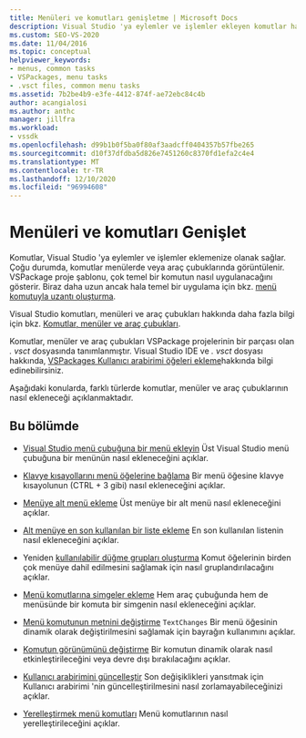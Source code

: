 ```yaml
---
title: Menüleri ve komutları genişletme | Microsoft Docs
description: Visual Studio 'ya eylemler ve işlemler ekleyen komutlar hakkında bilgi edinin. VSPackage proje şablonu, çok temel bir komutun nasıl uygulanacağını gösterir.
ms.custom: SEO-VS-2020
ms.date: 11/04/2016
ms.topic: conceptual
helpviewer_keywords:
- menus, common tasks
- VSPackages, menu tasks
- .vsct files, common menu tasks
ms.assetid: 7b2be4b9-e3fe-4412-874f-ae72ebc84c4b
author: acangialosi
ms.author: anthc
manager: jillfra
ms.workload:
- vssdk
ms.openlocfilehash: d99b1b0f5ba0f80af3aadcff0404357b57fbe265
ms.sourcegitcommit: d10f37dfdba5d826e7451260c8370fd1efa2c4e4
ms.translationtype: MT
ms.contentlocale: tr-TR
ms.lasthandoff: 12/10/2020
ms.locfileid: "96994608"
---
```

# <a name="extend-menus-and-commands"></a>Menüleri ve komutları Genişlet
Komutlar, Visual Studio 'ya eylemler ve işlemler eklemenize olanak sağlar. Çoğu durumda, komutlar menülerde veya araç çubuklarında görüntülenir. VSPackage proje şablonu, çok temel bir komutun nasıl uygulanacağını gösterir. Biraz daha uzun ancak hala temel bir uygulama için bkz. [menü komutuyla uzantı oluşturma](../extensibility/creating-an-extension-with-a-menu-command.md).

 Visual Studio komutları, menüleri ve araç çubukları hakkında daha fazla bilgi için bkz. [Komutlar, menüler ve araç çubukları](../extensibility/internals/commands-menus-and-toolbars.md).

 Komutlar, menüler ve araç çubukları VSPackage projelerinin bir parçası olan *. vsct* dosyasında tanımlanmıştır. Visual Studio IDE ve *. vsct* dosyası hakkında, [VSPackages Kullanıcı arabirimi öğeleri ekleme](../extensibility/internals/how-vspackages-add-user-interface-elements.md)hakkında bilgi edinebilirsiniz.

 Aşağıdaki konularda, farklı türlerde komutlar, menüler ve araç çubuklarının nasıl ekleneceği açıklanmaktadır.

## <a name="in-this-section"></a>Bu bölümde
- [Visual Studio menü çubuğuna bir menü ekleyin](../extensibility/adding-a-menu-to-the-visual-studio-menu-bar.md) Üst Visual Studio menü çubuğuna bir menünün nasıl ekleneceğini açıklar.

- [Klavye kısayollarını menü öğelerine bağlama](../extensibility/binding-keyboard-shortcuts-to-menu-items.md) Bir menü öğesine klavye kısayolunun (CTRL + 3 gibi) nasıl ekleneceğini açıklar.

- [Menüye alt menü ekleme](../extensibility/adding-a-submenu-to-a-menu.md) Üst menüye bir alt menü nasıl ekleneceğini açıklar.

- [Alt menüye en son kullanılan bir liste ekleme](../extensibility/adding-a-most-recently-used-list-to-a-submenu.md) En son kullanılan listenin nasıl ekleneceğini açıklar.

- Yeniden [kullanılabilir düğme grupları oluşturma](../extensibility/creating-reusable-groups-of-buttons.md) Komut öğelerinin birden çok menüye dahil edilmesini sağlamak için nasıl gruplandırılacağını açıklar.

- [Menü komutlarına simgeler ekleme](../extensibility/adding-icons-to-menu-commands.md) Hem araç çubuğunda hem de menüsünde bir komuta bir simgenin nasıl ekleneceğini açıklar.

- [Menü komutunun metnini değiştirme](../extensibility/changing-the-text-of-a-menu-command.md) `TextChanges` Bir menü öğesinin dinamik olarak değiştirilmesini sağlamak için bayrağın kullanımını açıklar.

- [Komutun görünümünü değiştirme](../extensibility/changing-the-appearance-of-a-command.md) Bir komutun dinamik olarak nasıl etkinleştirileceğini veya devre dışı bırakılacağını açıklar.

- [Kullanıcı arabirimini güncelleştir](../extensibility/updating-the-user-interface.md) Son değişiklikleri yansıtmak için Kullanıcı arabirimi 'nin güncelleştirilmesini nasıl zorlamayabileceğinizi açıklar.

- [Yerelleştirmek menü komutları](../extensibility/localizing-menu-commands.md) Menü komutlarının nasıl yerelleştirileceğini açıklar.
